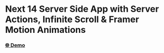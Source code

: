 # Next 14 Server Side App with Server Actions, Infinite Scroll & Framer Motion Animations

### [🌐 Demo](https://)
